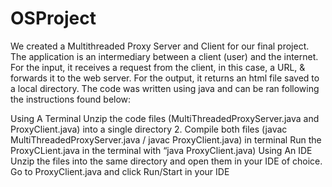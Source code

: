 # OSProject

We created a Multithreaded Proxy Server and Client for our final project. The application is an intermediary between a client (user) and the internet. For the input, it receives a request from the client, in this case, a URL, & forwards it to the web server. For the output, it returns an html file saved to a local directory. The code was written using java and can be ran following the instructions found below:

Using A Terminal
Unzip the code files (MultiThreadedProxyServer.java and ProxyClient.java) into a single directory
2. Compile both files (javac MultiThreadedProxyServer.java / javac ProxyClient.java) in terminal
Run the ProxyCLient.java in the terminal with “java ProxyClient.java)
Using An IDE
Unzip the files into the same directory and open them in your IDE of choice.
Go to ProxyClient.java and click Run/Start in your IDE








